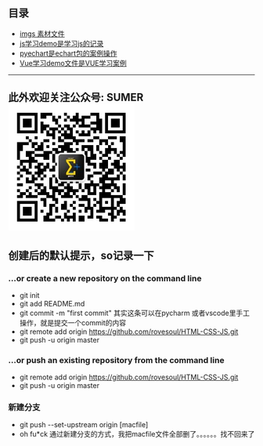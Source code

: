 ## 目录
* [imgs 素材文件](imgs)
* [js学习demo是学习js的记录](JavaScript学习demo)
* [pyechart是echart包的案例操作](pyechart)
* [Vue学习demo文件是VUE学习案例](VUE学习demo)

---
此外欢迎关注公众号: **SUMER**
![扫码关注](imgs/公众号二维码.jpg)
---

## 创建后的默认提示，so记录一下
### …or create a new repository on the command line
- git init
- git add README.md
- git commit -m "first commit" 其实这条可以在pycharm 或者vscode里手工操作，就是提交一个commit的内容
- git remote add origin https://github.com/rovesoul/HTML-CSS-JS.git
- git push -u origin master


### …or push an existing repository from the command line
- git remote add origin https://github.com/rovesoul/HTML-CSS-JS.git
- git push -u origin master


### 新建分支
- git push --set-upstream origin [macfile]
- oh fu*ck 通过新建分支的方式，我把macfile文件全部删了。。。。。。找不回来了

